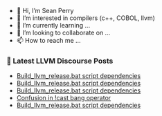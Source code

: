 - 👋 Hi, I’m Sean Perry
- 👀 I’m interested in compilers (c++, COBOL, llvm)
- 🌱 I’m currently learning ...
- 💞️ I’m looking to collaborate on ...
- 📫 How to reach me ...

<!---
s66perry/s66perry is a ✨ special ✨ repository because its `README.md` (this file) appears on your GitHub profile.
You can click the Preview link to take a look at your changes.
--->
### 📕 Latest LLVM Discourse Posts

<!-- DISCOURSE-LLVM:START -->
- [Build_llvm_release.bat script dependencies](https://discourse.llvm.org/t/build-llvm-release-bat-script-dependencies/65657#post_14)
- [Build_llvm_release.bat script dependencies](https://discourse.llvm.org/t/build-llvm-release-bat-script-dependencies/65657#post_13)
- [Build_llvm_release.bat script dependencies](https://discourse.llvm.org/t/build-llvm-release-bat-script-dependencies/65657#post_12)
- [Confusion in !cast bang operator](https://discourse.llvm.org/t/confusion-in-cast-bang-operator/65662#post_3)
- [Build_llvm_release.bat script dependencies](https://discourse.llvm.org/t/build-llvm-release-bat-script-dependencies/65657#post_11)
<!-- DISCOURSE-LLVM:END -->
